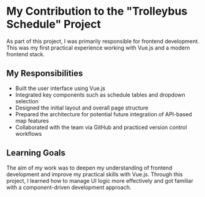 # My Contribution to the "Trolleybus Schedule" Project

As part of this project, I was primarily responsible for frontend development. This was my first practical experience working with Vue.js and a modern frontend stack.

## My Responsibilities

- Built the user interface using Vue.js
- Integrated key components such as schedule tables and dropdown selection
- Designed the initial layout and overall page structure
- Prepared the architecture for potential future integration of API-based map features
- Collaborated with the team via GitHub and practiced version control workflows

## Learning Goals

The aim of my work was to deepen my understanding of frontend development and improve my practical skills with Vue.js. Through this project, I learned how to manage UI logic more effectively and got familiar with a component-driven development approach.

